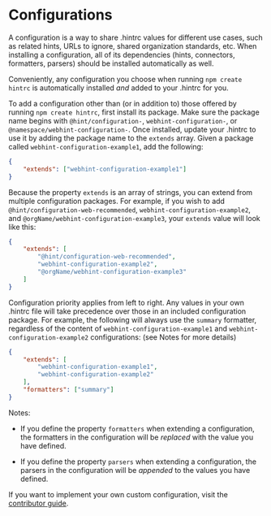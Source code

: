 # Configurations

A configuration is a way to share .hintrc values for different use
cases, such as related hints, URLs to ignore, shared organization
standards, etc. When installing a configuration, all of its dependencies
(hints, connectors, formatters, parsers) should be installed
automatically as well.

Conveniently, any configuration you choose when running
`npm create hintrc` is automatically installed _and_ added to your
.hintrc for you.

To add a configuration other than (or in addition to) those offered by
running `npm create hintrc`, first install its package. Make sure the
package name begins with `@hint/configuration-`,
`webhint-configuration-`, or `@namespace/webhint-configuration-`. Once
installed, update your .hintrc to use it by adding the package name to
the `extends` array. Given a package called
`webhint-configuration-example1`, add the following:

```json
{
    "extends": ["webhint-configuration-example1"]
}
```

Because the property `extends` is an array of strings, you can extend
from multiple configuration packages. For example, if you wish to add
`@hint/configuration-web-recommended`, `webhint-configuration-example2`,
and `@orgName/webhint-configuration-example3`, your `extends` value will
look like this:

```json
{
    "extends": [
        "@hint/configuration-web-recommended",
        "webhint-configuration-example2",
        "@orgName/webhint-configuration-example3"
    ]
}
```

Configuration priority applies from left to right. Any values in your
own .hintrc file will take precedence over those in an included
configuration package. For example, the following will always use the
`summary` formatter, regardless of the content of
`webhint-configuration-example1` and `webhint-configuration-example2`
configurations: (see Notes for more details)

```json
{
    "extends": [
        "webhint-configuration-example1",
        "webhint-configuration-example2"
    ],
    "formatters": ["summary"]
}
```

Notes:

* If you define the property `formatters` when extending a
  configuration, the formatters in the configuration will be _replaced_
  with the value you have defined.

* If you define the property `parsers` when extending a configuration,
  the parsers in the configuration will be _appended_ to the values you
  have defined.

If you want to implement your own custom configuration, visit the
[contributor guide][].

<!-- Link labels: -->

[contributor guide]: https://webhint.io/docs/contributor-guide/how-to/configuration/
